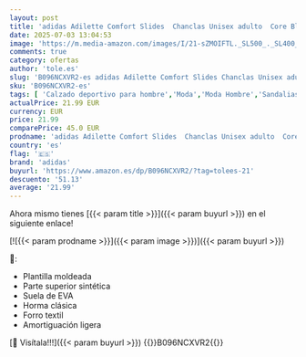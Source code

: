 ```yaml
---
layout: post
title: 'adidas Adilette Comfort Slides  Chanclas Unisex adulto  Core Black / Cloud White  39 EU'
date: 2025-07-03 13:04:53
image: 'https://m.media-amazon.com/images/I/21-sZMOIFTL._SL500_._SL400_.jpg'
comments: true
category: ofertas
author: 'tole.es'
slug: 'B096NCXVR2-es adidas Adilette Comfort Slides Chanclas Unisex adulto Core...'
sku: 'B096NCXVR2-es'
tags: [ 'Calzado deportivo para hombre','Moda','Moda Hombre','Sandalias de piscina para hombre','Zapatillas deportivas y de moda para hombre','Zapatos para hombre','adidas','chanclas','🇪🇸', ]
actualPrice: 21.99 EUR
currency: EUR
price: 21.99
comparePrice: 45.0 EUR
prodname: 'adidas Adilette Comfort Slides  Chanclas Unisex adulto  Core Black / Cloud White  39 EU'
country: 'es'
flag: '🇪🇸'
brand: 'adidas'
buyurl: 'https://www.amazon.es/dp/B096NCXVR2/?tag=tolees-21'
descuento: '51.13'
average: '21.99'
---
```


Ahora mismo tienes [{{< param title >}}]({{< param buyurl >}}) en el siguiente enlace!

[![{{< param prodname >}}]({{< param image >}})]({{< param buyurl >}})

🔎:

- Plantilla moldeada
- Parte superior sintética
- Suela de EVA
- Horma clásica
- Forro textil
- Amortiguación ligera

[🛒 Visítala!!!]({{< param buyurl >}})
{{<world>}}B096NCXVR2{{</world>}}
